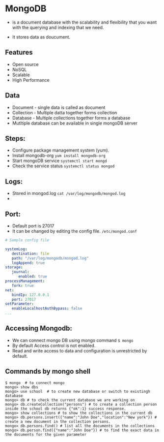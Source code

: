 # MongoDB

*  is a document database with the scalability and flexibility that you want with the querying and indexing that we need.

* It stores data as doucument.

## Features

* Open source
* NoSQL
* Scalable
* High Performance

## Data

* Document - single data is called as document
* Collection - Multiple datta together forms collection
* Database - Multiple collections together forms a database
* Mutltiple database can be available in single mongoDB server

## Steps:

* Configure package management system (yum).
* Install mongodb-org  ```yum install mongodb-org```
* Start mongoDB service ```systemctl start mongd```
* Check the service status ```systemctl status mongod```

## Logs:

* Stored in mongod.log  ``` cat /var/log/mongodb/mongod.log ```
* 

## Port:

* Default port is 27017
* It can be changed by editing the config file. ``` /etc/mongod.conf ```

```yaml
# Sample config file

systemLog:
   destination: file
   path: "/var/log/mongodb/mongod.log"
   logAppend: true
storage:
   journal:
      enabled: true
processManagement:
   fork: true
net:
   bindIp: 127.0.0.1
   port: 27017
setParameter:
   enableLocalhostAuthBypass: false
...
```

## Accessing Mongodb:

* We can connect mongo DB using mongo command ``` $ mongo ```
* By default Access control is not enabled.
* Read and write access to data and configuration is unrestricted by default.


## Commands by mongo shell

```shell
$ mongo  # to connect mongo
mongo> show dbs
mongo> use school  # to create new database or switch to existingh database
mongo> db # to check the current database we are working on
mongo> db.createCollection("persons") # to create a collection person inside the school db returns {"ok":1} success response.
mongo> show collections # to show the collections in the current db
mongo> db.persons.insert({"name":"John Doe","location":"New york"}) # create a new document in the collection persons.
mongo> db.persons.find() # list all the documents in the collections
mongo> db.person.find({"name":"John Doe"}) # to find the exact data in the documents for the given parameter
```





